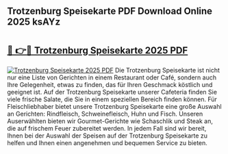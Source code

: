 ## Trotzenburg Speisekarte PDF Download Online 2025 ksAYz

# <h2><a href="http://gc82w2.nevu.top/?p=Trotzenburg+Speisekarte">🔗 👉🔴 Trotzenburg Speisekarte 2025 PDF</a></h2>

[![Trotzenburg Speisekarte 2025 PDF](https://i.imgur.com/dBaPXMq.png)](http://gc82w2.nevu.top/?p=Trotzenburg+Speisekarte)
Die Trotzenburg Speisekarte ist nicht nur eine Liste von Gerichten in einem Restaurant oder Café, sondern auch Ihre Gelegenheit, etwas zu finden, das für Ihren Geschmack köstlich und geeignet ist. Auf der Trotzenburg Speisekarte unserer Cafeteria finden Sie viele frische Salate, die Sie in einem speziellen Bereich finden können. Für Fleischliebhaber bietet unsere Trotzenburg Speisekarte eine große Auswahl an Gerichten: Rindfleisch, Schweinefleisch, Huhn und Fisch. Unseren Auserwählten bieten wir Gourmet-Gerichte wie Schaschlik und Steak an, die auf frischem Feuer zubereitet werden. In jedem Fall sind wir bereit, Ihnen bei der Auswahl der Speisen auf der Trotzenburg Speisekarte zu helfen und Ihnen einen angenehmen und bequemen Service zu bieten.
